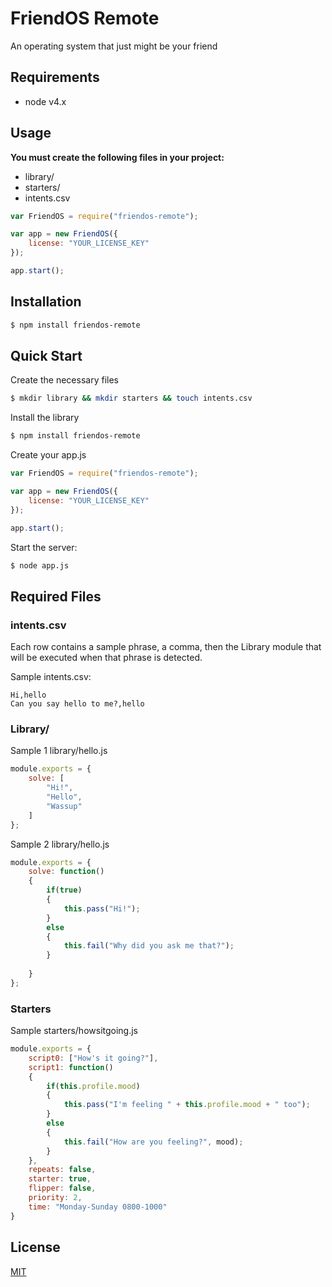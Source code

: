 # FriendOS Remote

  An operating system that just might be your friend

## Requirements
- node v4.x

## Usage
**You must create the following files in your project:**
- library/
- starters/
- intents.csv
```js
var FriendOS = require("friendos-remote");

var app = new FriendOS({
    license: "YOUR_LICENSE_KEY"
});

app.start(); 
```

## Installation

```bash
$ npm install friendos-remote
```

## Quick Start

Create the necessary files

```bash
$ mkdir library && mkdir starters && touch intents.csv
```

Install the library

```bash
$ npm install friendos-remote
```

Create your app.js

```js
var FriendOS = require("friendos-remote");

var app = new FriendOS({
    license: "YOUR_LICENSE_KEY"
});

app.start(); 
```

  Start the server:

```bash
$ node app.js
```

## Required Files

### **intents.csv**
Each row contains a sample phrase, a comma, then the Library module that will be executed when that phrase is detected.

Sample intents.csv:
```
Hi,hello
Can you say hello to me?,hello
```


### **Library/**
Sample 1 library/hello.js
```js
module.exports = {
	solve: [
		"Hi!",
		"Hello",
		"Wassup"
	]
};
```

Sample 2 library/hello.js
```js
module.exports = {
	solve: function()
	{
		if(true)
		{
			this.pass("Hi!");
		}
		else
		{
			this.fail("Why did you ask me that?");
		}
		
	}
};
```

### **Starters**

Sample starters/howsitgoing.js
```js
module.exports = {
	script0: ["How's it going?"],
	script1: function()
	{
		if(this.profile.mood)
		{
			this.pass("I'm feeling " + this.profile.mood + " too");
		}
		else
		{
			this.fail("How are you feeling?", mood);
		}
	},
	repeats: false,
	starter: true,
	flipper: false,
	priority: 2,
	time: "Monday-Sunday 0800-1000"
}
```

## License

  [MIT](LICENSE)
